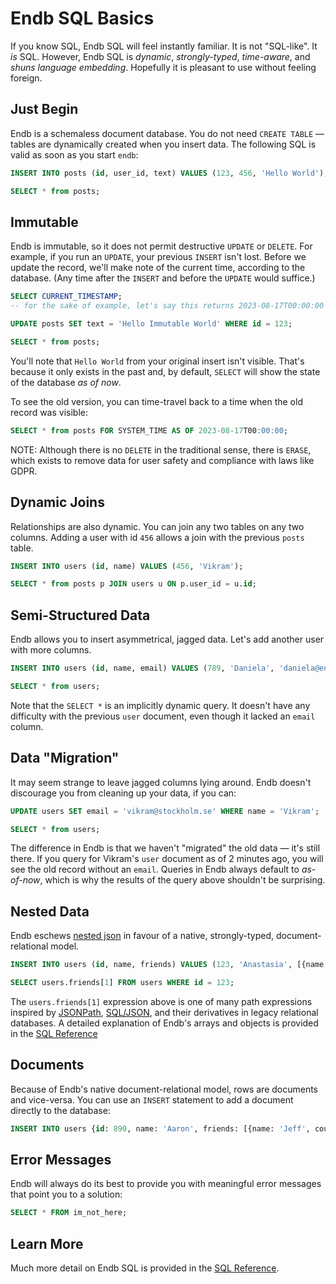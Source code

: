 # Endb SQL Basics

If you know SQL, Endb SQL will feel instantly familiar.
It is not "SQL-like". It _is_ SQL.
However, Endb SQL is _dynamic_, _strongly-typed_, _time-aware_, and _shuns language embedding_.
Hopefully it is pleasant to use without feeling foreign.

## Just Begin

Endb is a schemaless document database.
You do not need `CREATE TABLE` — tables are dynamically created when you insert data.
The following SQL is valid as soon as you start `endb`:

```SQL
INSERT INTO posts (id, user_id, text) VALUES (123, 456, 'Hello World');

SELECT * from posts;
```

## Immutable

Endb is immutable, so it does not permit destructive `UPDATE` or `DELETE`.
For example, if you run an `UPDATE`, your previous `INSERT` isn't lost.
Before we update the record, we'll make note of the current time, according to the database.
(Any time after the `INSERT` and before the `UPDATE` would suffice.)

```SQL
SELECT CURRENT_TIMESTAMP;
-- for the sake of example, let's say this returns 2023-08-17T00:00:00

UPDATE posts SET text = 'Hello Immutable World' WHERE id = 123;

SELECT * from posts;
```

You'll note that `Hello World` from your original insert isn't visible.
That's because it only exists in the past and, by default, `SELECT` will show the state of the database _as of now_.

To see the old version, you can time-travel back to a time when the old record was visible:

```SQL
SELECT * from posts FOR SYSTEM_TIME AS OF 2023-08-17T00:00:00;
```

NOTE: Although there is no `DELETE` in the traditional sense, there is `ERASE`,
which exists to remove data for user safety and compliance with laws like GDPR.

## Dynamic Joins

Relationships are also dynamic.
You can join any two tables on any two columns.
Adding a user with id `456` allows a join with the previous `posts` table.

```SQL
INSERT INTO users (id, name) VALUES (456, 'Vikram');

SELECT * from posts p JOIN users u ON p.user_id = u.id;
```

## Semi-Structured Data

Endb allows you to insert asymmetrical, jagged data.
Let's add another user with more columns.

```SQL
INSERT INTO users (id, name, email) VALUES (789, 'Daniela', 'daniela@endatabas.com');

SELECT * from users;
```

Note that the `SELECT *` is an implicitly dynamic query.
It doesn't have any difficulty with the previous `user` document, even though it lacked an `email` column.

## Data "Migration"

It may seem strange to leave jagged columns lying around.
Endb doesn't discourage you from cleaning up your data, if you can:

```SQL
UPDATE users SET email = 'vikram@stockholm.se' WHERE name = 'Vikram';

SELECT * from users;
```

The difference in Endb is that we haven't "migrated" the old data — it's still there.
If you query for Vikram's `user` document as of 2 minutes ago, you will see the old record without an `email`.
Queries in Endb always default to _as-of-now_, which is why the results of the query above shouldn't be surprising.

## Nested Data

Endb eschews [nested json](https://www.postgresql.org/docs/current/datatype-json.html)
in favour of a native, strongly-typed, document-relational model.

```SQL
INSERT INTO users (id, name, friends) VALUES (123, 'Anastasia', [{name: 'Heikki', country: 'Finland'},{name: 'Amit', country: 'Japan'}]);

SELECT users.friends[1] FROM users WHERE id = 123;
```

The `users.friends[1]` expression above is one of many path expressions inspired by
[JSONPath](https://datatracker.ietf.org/doc/draft-ietf-jsonpath-base/),
[SQL/JSON](https://www.iso.org/standard/78937.html),
and their derivatives in legacy relational databases.
A detailed explanation of Endb's arrays and objects is provided in the
[SQL Reference](../sql/path_navigation.md)

## Documents

Because of Endb's native document-relational model, rows are documents and vice-versa.
You can use an `INSERT` statement to add a document directly to the database:

```SQL
INSERT INTO users {id: 890, name: 'Aaron', friends: [{name: 'Jeff', country: 'Canada'},{name: 'Kaia', country: 'Japan'}]};
```

## Error Messages

Endb will always do its best to provide you with meaningful error messages that point you to a solution:

```sql
SELECT * FROM im_not_here;
```

## Learn More

Much more detail on Endb SQL is provided in the [SQL Reference](../sql/).
